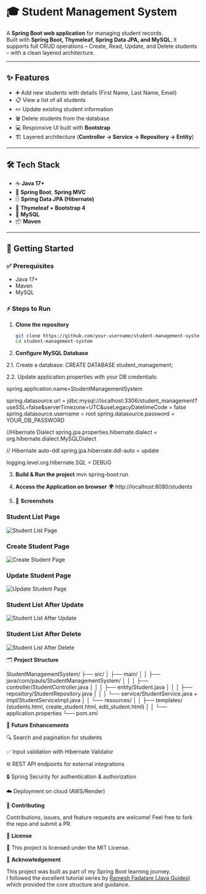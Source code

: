 # 🎓 Student Management System  

A **Spring Boot web application** for managing student records.  
Built with **Spring Boot, Thymeleaf, Spring Data JPA, and MySQL**, it supports full CRUD operations – Create, Read, Update, and Delete students – with a clean layered architecture.

---

## ✨ Features
- ➕ Add new students with details (First Name, Last Name, Email)
- 📋 View a list of all students
- ✏️ Update existing student information
- 🗑️ Delete students from the database
- 💻 Responsive UI built with **Bootstrap**
- 🏗️ Layered architecture (**Controller → Service → Repository → Entity**)

---

## 🛠️ Tech Stack
- ☕ **Java 17+**
- 🌱 **Spring Boot**, **Spring MVC**
- 🗄️ **Spring Data JPA (Hibernate)**  
- 🎨 **Thymeleaf + Bootstrap 4**  
- 🐬 **MySQL**  
- 📦 **Maven**

---

## 🚀 Getting Started

### ✅ Prerequisites
- Java 17+
- Maven
- MySQL

### ⚡ Steps to Run

1. **Clone the repository**
   ```bash
   git clone https://github.com/your-username/student-management-system.git
   cd student-management-system
   
2. **Configure MySQL Database**

2.1. Create a database: CREATE DATABASE student_management;

2.2. Update application.properties with your DB credentials:

spring.application.name=StudentManagementSystem

spring.datasource.url = jdbc:mysql://localhost:3306/student_management?useSSL=false&serverTimezone=UTC&useLegacyDatetimeCode = false
spring.datasource.username = root
spring.datasource.password = YOUR_DB_PASSWORD

//Hibernate Dialect
spring.jpa.properties.hibernate.dialect = org.hibernate.dialect.MySQLDialect

// Hibernate auto-ddl
spring.jpa.hibernate.ddl-auto = update

logging.level.org.hibernate.SQL = DEBUG

3. **Build & Run the project**
mvn spring-boot:run

4. **Access the Application on browser**
🌍 http://localhost:8080/students

5. 📸 **Screenshots**

### Student List Page
![Student List Page](./OutputScreenshots/Student_List_Page.png)

### Create Student Page
![Create Student Page](./OutputScreenshots/Create_Student_Page_Added_Samantha.png)

### Update Student Page
![Update Student Page](./OutputScreenshots/Updating_Samantha_Gomes_to_James.png)

### Student List After Update
![Student List After Update](./OutputScreenshots/Updation_Reflecting_in_Student_List.png)

### Student List After Delete
![Student List After Delete](./OutputScreenshots/Student_List_After_Deleting_Samantha.png)



🗂️ **Project Structure**

  StudentManagementSystem/
├── src/
│   ├── main/
│   │   ├── java/com/pauls/StudentManagementSystem/
│   │   │   ├── controller/StudentController.java
│   │   │   ├── entity/Student.java
│   │   │   ├── repository/StudentRepository.java
│   │   │   └── service/StudentService.java + impl/StudentServiceImpl.java
│   │   └── resources/
│   │       ├── templates/ (students.html, create_student.html, edit_student.html)
│   │       └── application.properties
└── pom.xml

🔮 **Future Enhancements**

🔍 Search and pagination for students

✅ Input validation with Hibernate Validator

🌐 REST API endpoints for external integrations

🔒 Spring Security for authentication & authorization

☁️ Deployment on cloud (AWS/Render)

🤝 **Contributing**

Contributions, issues, and feature requests are welcome!
Feel free to fork the repo and submit a PR.

📜 **License**

📝 This project is licensed under the MIT License.

🙏 **Acknowledgement**

This project was built as part of my Spring Boot learning journey.  
I followed the excellent tutorial series by [Ramesh Fadatare (Java Guides)](https://www.youtube.com/c/JavaGuides) which provided the core structure and guidance.  

